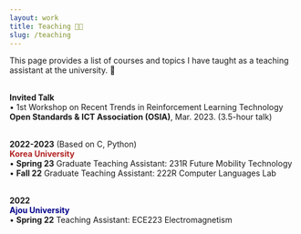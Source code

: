 ```yaml
---
layout: work
title: Teaching 👨‍🏫
slug: /teaching
---
```


This page provides a list of courses and topics I have taught as a teaching assistant at the university. 🏫
<br/> <br/>

<p>
  <b>Invited Talk</b> <br/>
  • 1st Workshop on Recent Trends in Reinforcement Learning Technology <br/>
  <b>Open Standards & ICT Association (OSIA)</b>, Mar. 2023. (3.5-hour talk) <br/><br/>

  <b>2022-2023</b> (Based on C, Python) <br/>
  <font color='#b22222'><b>Korea University</b></font> <br/>
  • <b>Spring 23</b> Graduate Teaching Assistant: 231R Future Mobility Technology <br/>
  • <b>Fall 22</b> Graduate Teaching Assistant: 222R Computer Languages Lab <br/><br/>
  
  <b>2022</b> <br/>
  <font color='#00008b'><b>Ajou University</b></font> <br/>
  • <b>Spring 22</b> Teaching Assistant: ECE223 Electromagnetism
</p>
